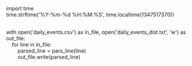 
import time<br>
time.strftime('%Y-%m-%d %H:%M:%S', time.localtime(1347517370))<br>
<br>

with open('daily_events.csv') as in_file, open('daily_events_dist.txt', 'w') as out_file:<br>
&nbsp;&nbsp;&nbsp;&nbsp;for line in in_file:<br>
&nbsp;&nbsp;&nbsp;&nbsp;&nbsp;&nbsp;&nbsp;&nbsp;parsed_line = pars_line(line)<br>
&nbsp;&nbsp;&nbsp;&nbsp;&nbsp;&nbsp;&nbsp;&nbsp;out_file.write(parsed_line)<br>
